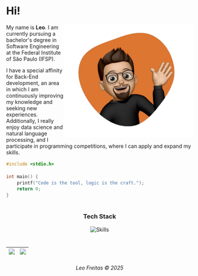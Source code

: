 <h1>Hi!</h1> 

<a href="https://github.com/leosupply">
    <img align="right" width="350px" src="https://raw.githubusercontent.com/LeoSupply/LeoSupply/main/perfil_blob.png" alt="img_perfil">
</a>

<p>My name is <b>Leo</b>. I am currently pursuing a bachelor's degree in Software Engineering at the Federal Institute of São Paulo (IFSP).</p>
<p>I have a special affinity for Back-End development, an area in which I am continuously improving my knowledge and seeking new experiences. 
    Additionally, I really enjoy data science and natural language processing, and I participate in programming competitions, 
    where I can apply and expand my skills.</p>

```c
#include <stdio.h>

int main() {
    printf("Code is the tool, logic is the craft.");
    return 0;
}
```

#

<h3 align="center">Tech Stack</h3>
<p align="center">
    <img src="https://skillicons.dev/icons?i=java,py,c,js,mysql,git,github&theme=dark&perline=10" width="400" alt="Skills">
</p>

#

|![](http://github-profile-summary-cards.vercel.app/api/cards/stats?username=leomsfreitas&theme=radical) | ![](http://github-profile-summary-cards.vercel.app/api/cards/profile-details?username=leomsfreitas&theme=radical)  
| :-: | :-: |

<h6 align="center">Leo Freitas © 2025</h6>

